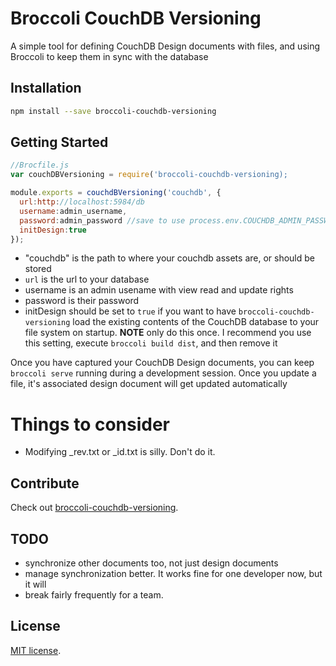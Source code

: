 # Broccoli CouchDB Versioning

A simple tool for defining CouchDB Design documents with files, and using Broccoli to 
keep them in sync with the database

## Installation

```bash
npm install --save broccoli-couchdb-versioning
```

## Getting Started

```javascript
//Brocfile.js
var couchDBVersioning = require('broccoli-couchdb-versioning);

module.exports = couchdBVersioning('couchdb', {
  url:http://localhost:5984/db
  username:admin_username,
  password:admin_password //save to use process.env.COUCHDB_ADMIN_PASSWORD,
  initDesign:true
});
```
* "couchdb" is the path to where your couchdb assets are, or should be stored
* `url` is the url to your database
* username is an admin usename with view read and update rights
* password is their password
* initDesign should be set to `true` if you want to have `broccoli-couchdb-versioning` load
the existing contents of the CouchDB database to your file system on startup. **NOTE** only do this
once. I recommend you use this setting, execute `broccoli build dist`, and then remove it

Once you have captured your CouchDB Design documents, you can keep `broccoli serve` running during
a development session. Once you update a file, it's associated design document will get updated automatically 

# Things to consider
* Modifying _rev.txt or _id.txt is silly. Don't do it.

## Contribute

Check out
[broccoli-couchdb-versioning](https://github.com/tjhart/broccoli-couchdb-versioning).

## TODO

* synchronize other documents too, not just design documents
* manage synchronization better. It works fine for one developer now, but it will
* break fairly frequently for a team.

## License

[MIT license](LICENSE.md).

